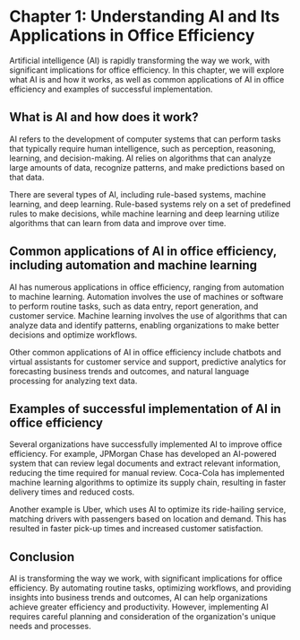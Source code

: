 Chapter 1: Understanding AI and Its Applications in Office Efficiency
=====================================================================

Artificial intelligence (AI) is rapidly transforming the way we work, with significant implications for office efficiency. In this chapter, we will explore what AI is and how it works, as well as common applications of AI in office efficiency and examples of successful implementation.

What is AI and how does it work?
--------------------------------

AI refers to the development of computer systems that can perform tasks that typically require human intelligence, such as perception, reasoning, learning, and decision-making. AI relies on algorithms that can analyze large amounts of data, recognize patterns, and make predictions based on that data.

There are several types of AI, including rule-based systems, machine learning, and deep learning. Rule-based systems rely on a set of predefined rules to make decisions, while machine learning and deep learning utilize algorithms that can learn from data and improve over time.

Common applications of AI in office efficiency, including automation and machine learning
-----------------------------------------------------------------------------------------

AI has numerous applications in office efficiency, ranging from automation to machine learning. Automation involves the use of machines or software to perform routine tasks, such as data entry, report generation, and customer service. Machine learning involves the use of algorithms that can analyze data and identify patterns, enabling organizations to make better decisions and optimize workflows.

Other common applications of AI in office efficiency include chatbots and virtual assistants for customer service and support, predictive analytics for forecasting business trends and outcomes, and natural language processing for analyzing text data.

Examples of successful implementation of AI in office efficiency
----------------------------------------------------------------

Several organizations have successfully implemented AI to improve office efficiency. For example, JPMorgan Chase has developed an AI-powered system that can review legal documents and extract relevant information, reducing the time required for manual review. Coca-Cola has implemented machine learning algorithms to optimize its supply chain, resulting in faster delivery times and reduced costs.

Another example is Uber, which uses AI to optimize its ride-hailing service, matching drivers with passengers based on location and demand. This has resulted in faster pick-up times and increased customer satisfaction.

Conclusion
----------

AI is transforming the way we work, with significant implications for office efficiency. By automating routine tasks, optimizing workflows, and providing insights into business trends and outcomes, AI can help organizations achieve greater efficiency and productivity. However, implementing AI requires careful planning and consideration of the organization's unique needs and processes.
